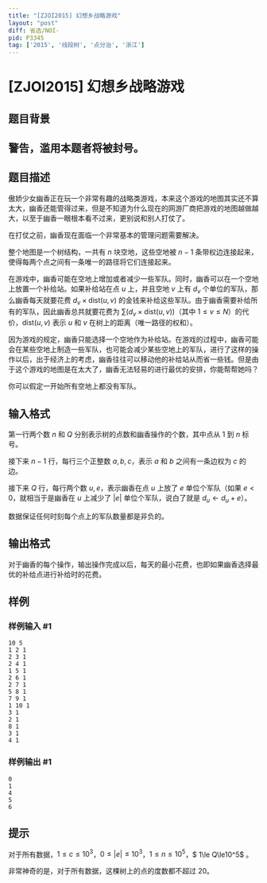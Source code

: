 ```yaml
---
title: "[ZJOI2015] 幻想乡战略游戏"
layout: "post"
diff: 省选/NOI-
pid: P3345
tag: ['2015', '线段树', '点分治', '浙江']
---
```

# [ZJOI2015] 幻想乡战略游戏
## 题目背景

## 警告，滥用本题者将被封号。
## 题目描述

傲娇少女幽香正在玩一个非常有趣的战略类游戏，本来这个游戏的地图其实还不算太大，幽香还能管得过来，但是不知道为什么现在的网游厂商把游戏的地图越做越大，以至于幽香一眼根本看不过来，更别说和别人打仗了。

在打仗之前，幽香现在面临一个非常基本的管理问题需要解决。

整个地图是一个树结构，一共有 $n$ 块空地，这些空地被 $n-1$ 条带权边连接起来，使得每两个点之间有一条唯一的路径将它们连接起来。

在游戏中，幽香可能在空地上增加或者减少一些军队。同时，幽香可以在一个空地上放置一个补给站。如果补给站在点 $u$ 上，并且空地 $v$ 上有 $d_v$ 个单位的军队，那么幽香每天就要花费 $d_v \times \text{dist}(u,v)$ 的金钱来补给这些军队。由于幽香需要补给所有的军队，因此幽香总共就要花费为 $\sum (d_v \times \text{dist}(u,v))$（其中 $1 \leq v \leq N$）的代价，$\text{dist}(u,v)$ 表示 $u$ 和 $v$ 在树上的距离（唯一路径的权和）。

因为游戏的规定，幽香只能选择一个空地作为补给站。在游戏的过程中，幽香可能会在某些空地上制造一些军队，也可能会减少某些空地上的军队，进行了这样的操作以后，出于经济上的考虑，幽香往往可以移动他的补给站从而省一些钱。但是由于这个游戏的地图是在太大了，幽香无法轻易的进行最优的安排，你能帮帮她吗？

你可以假定一开始所有空地上都没有军队。
## 输入格式

第一行两个数 $n$ 和 $Q$ 分别表示树的点数和幽香操作的个数，其中点从 $1$ 到 $n$ 标号。

接下来 $n-1$ 行，每行三个正整数 $a,b,c$，表示 $a$ 和 $b$ 之间有一条边权为 $c$ 的边。

接下来 $Q$ 行，每行两个数 $u,e$，表示幽香在点 $u$ 上放了 $e$ 单位个军队（如果 $e<0$，就相当于是幽香在 $u$ 上减少了 $|e|$ 单位个军队，说白了就是 $d_u←d_u+e$）。

数据保证任何时刻每个点上的军队数量都是非负的。
## 输出格式

对于幽香的每个操作，输出操作完成以后，每天的最小花费，也即如果幽香选择最优的补给点进行补给时的花费。

## 样例

### 样例输入 #1
```
10 5
1 2 1
2 3 1
2 4 1
1 5 1
2 6 1
2 7 1
5 8 1
7 9 1
1 10 1
3 1
2 1
8 1
3 1
4 1
```
### 样例输出 #1
```
0
1
4
5
6
```
## 提示

对于所有数据，$1\le c\le 10^3$，$0\le |e| \le 10^3$，$1\le n\le10^5$，$ 1\le Q\le10^5$ 。

非常神奇的是，对于所有数据，这棵树上的点的度数都不超过 $20$。
